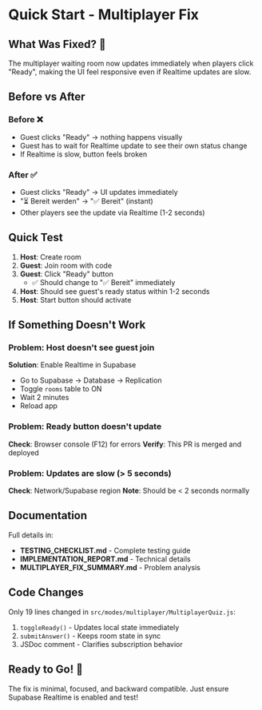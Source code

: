 # Quick Start - Multiplayer Fix

## What Was Fixed? 🔧

The multiplayer waiting room now updates immediately when players click "Ready", making the UI feel responsive even if Realtime updates are slow.

## Before vs After

### Before ❌
- Guest clicks "Ready" → nothing happens visually
- Guest has to wait for Realtime update to see their own status change
- If Realtime is slow, button feels broken

### After ✅
- Guest clicks "Ready" → UI updates immediately
- "⏳ Bereit werden" → "✅ Bereit" (instant)
- Other players see the update via Realtime (1-2 seconds)

## Quick Test

1. **Host**: Create room
2. **Guest**: Join room with code
3. **Guest**: Click "Ready" button
   - ✅ Should change to "✅ Bereit" immediately
4. **Host**: Should see guest's ready status within 1-2 seconds
5. **Host**: Start button should activate

## If Something Doesn't Work

### Problem: Host doesn't see guest join
**Solution**: Enable Realtime in Supabase
- Go to Supabase → Database → Replication
- Toggle `rooms` table to ON
- Wait 2 minutes
- Reload app

### Problem: Ready button doesn't update
**Check**: Browser console (F12) for errors
**Verify**: This PR is merged and deployed

### Problem: Updates are slow (> 5 seconds)
**Check**: Network/Supabase region
**Note**: Should be < 2 seconds normally

## Documentation

Full details in:
- **TESTING_CHECKLIST.md** - Complete testing guide
- **IMPLEMENTATION_REPORT.md** - Technical details
- **MULTIPLAYER_FIX_SUMMARY.md** - Problem analysis

## Code Changes

Only 19 lines changed in `src/modes/multiplayer/MultiplayerQuiz.js`:
1. `toggleReady()` - Updates local state immediately
2. `submitAnswer()` - Keeps room state in sync
3. JSDoc comment - Clarifies subscription behavior

## Ready to Go! 🚀

The fix is minimal, focused, and backward compatible. Just ensure Supabase Realtime is enabled and test!
